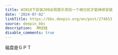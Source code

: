 ```yaml
---
title: WIN10下安装209出现提示添加一个根分区才能继续安装
date: '2024-07-02'
linkTitle: https://bbs.deepin.org/en/post/274653
source: deepin_bbs
description:  神经蛙 
disable_comments: true
---
```

磁盘是ＧＰＴ
